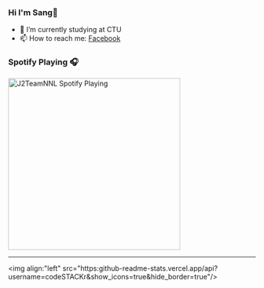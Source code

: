 ### Hi I'm Sang👋

- 🔭 I’m currently studying at CTU
- 📫 How to reach me: [Facebook](https://fb.com/thanhsanq.24)


### Spotify Playing 🎧
[<img src="https://spotify-playing-git-master.j2teamnnl.vercel.app/api/spotify-playing" alt="J2TeamNNL Spotify Playing" width="350" />](https://open.spotify.com/user/31ghget3jspvgpjwbv5pcwli3smab)

---
<img align:"left" src="https:github-readme-stats.vercel.app/api?username=codeSTACKr&show_icons=true&hide_border=true"/> 